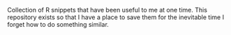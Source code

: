 Collection of R snippets that have been useful to me at one time. This repository exists so that I have a place to save them for the inevitable time I forget how to do something similar.
